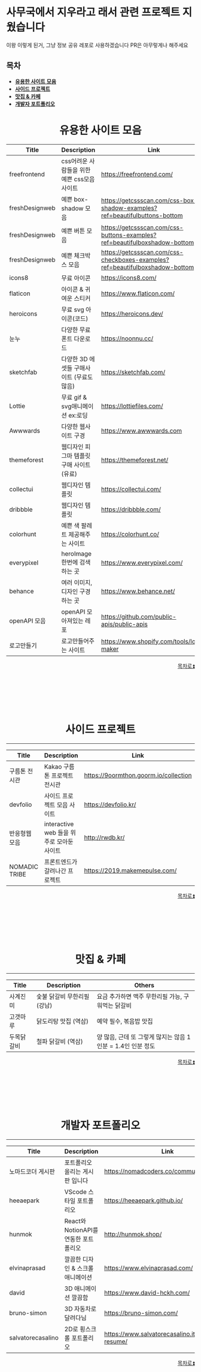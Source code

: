 # 사무국에서 지우라고 래서 관련 프로젝트 지웠습니다

이왕 이렇게 된거, 그냥 정보 공유 레포로 사용하겠습니다
PR은 아무렇게나 해주세요

## 목차

- **[유용한 사이트 모음 ](#useful-site)**
- **[사이드 프로젝트 ](#side-projects)**
- **[맛집 & 카페 ](#cafe)**
- **[개발자 포트폴리오 ](#portfolio)**

## <h1 align="center" id='useful-site'>유용한 사이트 모음</h1>

| Title          | Description                                | Link                                                                         |
| -------------- | ------------------------------------------ | ---------------------------------------------------------------------------- |
| freefrontend   | css어려운 사람들을 위한 예쁜 css모음사이트 | https://freefrontend.com/                                                    |
| freshDesignweb | 예쁜 box-shadow 모음                       | https://getcssscan.com/css-box-shadow-examples?ref=beautifulbuttons-bottom   |
| freshDesignweb | 예쁜 버튼 모음                             | https://getcssscan.com/css-buttons-examples?ref=beautifulboxshadow-bottom    |
| freshDesignweb | 예쁜 체크박스 모음                         | https://getcssscan.com/css-checkboxes-examples?ref=beautifulboxshadow-bottom |
| icons8         | 무료 아이콘                                | https://icons8.com/                                                          |
| flaticon       | 아이콘 & 귀여운 스티커                     | https://www.flaticon.com/                                                    |
| heroicons      | 무료 svg 아이콘(코드)                      | https://heroicons.dev/                                                       |
| 눈누           | 다양한 무료 폰트 다운로드                  | https://noonnu.cc/                                                           |
| sketchfab      | 다양한 3D 에셋들 구매사이트 (무료도 많음)  | https://sketchfab.com/                                                       |
| Lottie         | 무료 gif & svg애니메이션 ex:로딩           | https://lottiefiles.com/                                                     |
| Awwwards       | 다양한 웹사이트 구경                       | https://www.awwwards.com                                                     |
| themeforest    | 웹디자인 피그마 템플릿 구매 사이트 (유료)  | https://themeforest.net/                                                     |
| collectui      | 웹디자인 템플릿                            | https://collectui.com/                                                       |
| dribbble       | 웹디자인 템플릿                            | https://dribbble.com/                                                        |
| colorhunt      | 예쁜 색 팔레트 제공해주는 사이트           | https://colorhunt.co/                                                        |
| everypixel     | heroImage 한번에 검색하는 곳               | https://www.everypixel.com/                                                  |
| behance        | 여러 이미지, 디자인 구경하는 곳            | https://www.behance.net/                                                     |
| openAPI 모음   | openAPI 모아져있는 레포                    | https://github.com/public-apis/public-apis                                   |
| 로고만들기     | 로고만들어주는 사이트                      | https://www.shopify.com/tools/logo-maker                                     |

<p align="right">
<a href="#목차">
목차로⏫
</a>
</p>
<br/><br/><br/><br/><br/>

## <h1 align="center" id='side-projects'>사이드 프로젝트</h1>

---

| Title         | Description                               | Link                                  |
| ------------- | ----------------------------------------- | ------------------------------------- |
| 구름톤 전시관 | Kakao 구름톤 프로젝트 전시관              | https://9oormthon.goorm.io/collection |
| devfolio      | 사이드 프로젝트 모음 사이트               | https://devfolio.kr/                  |
| 반응형웹 모음 | interactive web 들을 위주로 모아둔 사이트 | http://rwdb.kr/                       |
| NOMADIC TRIBE | 프론트엔드가 갈려나간 프로젝트            | https://2019.makemepulse.com/         |

<p align="right">
<a href="#목차">
목차로⏫
</a>
</p>
<br/><br/><br/><br/><br/>

## <h1 align="center" id='cafe'>맛집 & 카페</h1>

---

| Title      | Description                 | Others                                                      |
| ---------- | --------------------------- | ----------------------------------------------------------- |
| 사계진미   | 숯불 닭갈비 무한리필 (강남) | 요금 추가하면 맥주 무한리필 가능, 구워먹는 닭갈비           |
| 고갯마루   | 닭도리탕 맛집 (역삼)        | 예약 필수, 볶음밥 맛집                                      |
| 두목닭갈비 | 철파 닭갈비 (역삼)          | 양 많음, 근데 또 그렇게 많지는 않음 1인분 = 1.4인 인분 정도 |

<p align="right">
<a href="#목차">
목차로⏫
</a>
</p>
<br/><br/><br/><br/><br/>

## <h1 align="center" id='portfolio'>개발자 포트폴리오</h1>

---

| Title             | Description                           | Link                                                 |
| ----------------- | ------------------------------------- | ---------------------------------------------------- |
| 노마드코더 게시판 | 포트폴리오 올리는 게시판 입니다       | https://nomadcoders.co/community/portfolio           |
| heeaepark         | VScode 스타일 포트폴리오              | https://heeaepark.github.io/                         |
| hunmok            | React와 NotionAPI를 연동한 포트폴리오 | http://hunmok.shop/                                  |
| elvinaprasad      | 깔끔한 디자인 & 스크롤애니메이션      | https://www.elvinaprasad.com/                        |
| david             | 3D 애니메이션 깔끔함                  | https://www.david-hckh.com/                          |
| bruno-simon       | 3D 자동차로 달려다님                  | https://bruno-simon.com/                             |
| salvatorecasalino | 2D로 횡스크롤 포트폴리오              | https://www.salvatorecasalino.it/interactive-resume/ |

<p align="right">
<a href="#목차">
목차로⏫
</a>
</p>
<br/><br/><br/><br/><br/>
